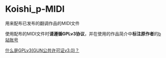 # Koishi_p-MIDI
用来配布已发布的翻调作品的MIDI文件

使用配布的MIDI文件时**请遵循GPLv3协议**，并在使用的作品简介中**标注原作者**的[b站账号](https://space.bilibili.com/470665937)

[什么是GPLv3(GUN公共许可证v3.0)？](https://www.runoob.com/w3cnote/open-source-license.html)

